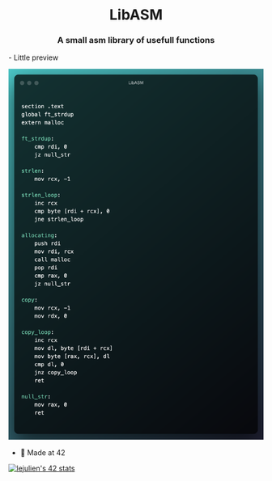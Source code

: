 <h1 align="center">LibASM</h1>
<h3 align="center">A small asm library of usefull functions</h3>

<p> - Little preview</p>

![LibASM](LibASM.png)

- 🌱 Made at 42

[![lejulien's 42 stats](https://badge42.vercel.app/api/v2/cl1p1um7j014409mnrr06xt8z/stats?cursusId=21&coalitionId=12)](https://github.com/JaeSeoKim/badge42)

